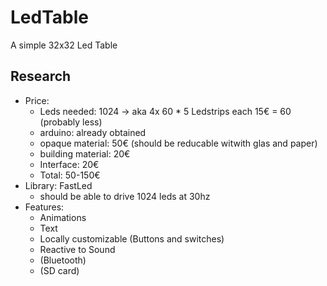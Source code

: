 # LedTable
A simple 32x32 Led Table

## Research
* Price:
    * Leds needed: 1024 -> aka 4x 60 * 5 Ledstrips each 15€ = 60 (probably less)
    * arduino: already obtained
    * opaque material: 50€ (should be reducable witwith glas and paper)
    * building material: 20€
    * Interface: 20€
    * Total: 50-150€
* Library: FastLed
  * should be able to drive 1024 leds at 30hz
* Features:
  * Animations
  * Text
  * Locally customizable (Buttons and switches)
  * Reactive to Sound
  * (Bluetooth)
  * (SD card)
